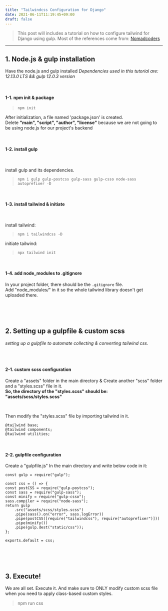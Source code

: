```yaml
---
title: "Tailwindcss Configuration for Django"
date: 2021-06-11T11:19:45+09:00
draft: false
---
```


> This post will includes a tutorial on how to configure tailwind for Django using gulp. Most of the references come from: [Nomadcoders](https://nomadcoders.com)
---

## 1. Node.js & gulp installation
Have the node.js and gulp installed
*Dependencies used in this tutorial are: 12.13.0 LTS && gulp 12.0.3 version*

<br>

#### 1-1. npm init & package 

> `npm init`  

After initialization, a file named 'package.json' is created.  
Delete **"main", "script", "author", "license"** because we are not going to be using node.js for our project's backend

<br>

#### 1-2. install gulp  

<br>

install gulp and its dependencies.  
> `npm i gulp gulp-postcss gulp-sass gulp-csso node-sass autoprefixer -D`

<br>

#### 1-3. install tailwind & initiate

<br>

install tailwind: 
> `npm i tailwindcss -D`

initiate tailwind: 
> `npx tailwind init`

<br>

#### 1-4. add node_modules to .gitignore
In your project folder, there should be the `.gitignore` file.  
Add "node_modules/" in it so the whole tailwind library doesn't get uploaded there.

<br>
<br>
<br>

## 2. Setting up a gulpfile & custom scss
*setting up a gulpfile to automate collecting & converting tailwind css.*

<br>
<br>

#### 2-1. custom scss configuration
Create a "assets" folder in the main directory & Create another "scss" folder and a "styles.scss" file in it.  
**So, the directory of the "styles.scss" should be: "assets/scss/styles.scss"**

<br>

Then modify the "styles.scss" file by importing tailwind in it.  

```
@tailwind base;
@tailwind components;
@tailwind utilities;
```

<br>

#### 2-2. gulpfile configuration
Create a "gulpfile.js" In the main directory and write below code in it:  

```
const gulp = require("gulp");

const css = () => {
const postCSS = require("gulp-postcss");
const sass = require("gulp-sass");
const minify = require("gulp-csso");
sass.compiler = require("node-sass");
return gulp
    .src("assets/scss/styles.scss")
    .pipe(sass().on("error", sass.logError))
    .pipe(postCSS([require("tailwindcss"), require("autoprefixer")]))
    .pipe(minify())
    .pipe(gulp.dest("static/css"));
};

exports.default = css;
```
<br>
<br>
<br>

## 3. Execute!
We are all set. Execute it.
And make sure to ONLY modify custom scss file when you need to apply class-based custom styles.  

> npm run css

<br>
<br>